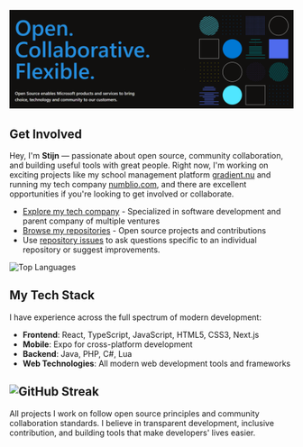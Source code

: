 ![Open Source at Microsoft](https://github.com/microsoft/.github/blob/main/images/open-at-microsoft.png)

## Get Involved
Hey, I'm **Stijn** — passionate about open source, community collaboration, and building useful tools with great people. Right now, I'm working on exciting projects like my school management platform [gradient.nu](https://gradient.nu) and running my tech company [numblio.com](https://numblio.com), and there are excellent opportunities if you're looking to get involved or collaborate.

* [Explore my tech company](https://numblio.com) - Specialized in software development and parent company of multiple ventures
* [Browse my repositories](https://github.com/Onbewolkt) - Open source projects and contributions
* Use [repository issues](https://docs.github.com/en/issues/tracking-your-work-with-issues/creating-an-issue) 
  to ask questions specific to an individual repository or suggest improvements.

![Top Languages](https://github-readme-stats.vercel.app/api/top-langs/?username=Onbewolkt&layout=compact&theme=radical&langs_count=8)

## My Tech Stack
I have experience across the full spectrum of modern development:
- **Frontend**: React, TypeScript, JavaScript, HTML5, CSS3, Next.js
- **Mobile**: Expo for cross-platform development  
- **Backend**: Java, PHP, C#, Lua
- **Web Technologies**: All modern web development tools and frameworks

![GitHub Streak](https://github-readme-streak-stats.herokuapp.com/?user=Onbewolkt&theme=radical)
---

All projects I work on follow open source principles and community collaboration standards. I believe in transparent development, inclusive contribution, and building tools that make developers' lives easier.
